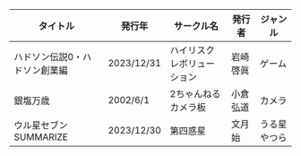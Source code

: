 | タイトル | 発行年 | サークル名 | 発行者 | ジャンル |
| ---- | ---- | ---- | ---- | ---- |
| ハドソン伝説0・ハドソン創業編 | 2023/12/31 | ハイリスクレボリューション | 岩崎啓眞 | ゲーム |
| 銀塩万歳 | 2002/6/1 | 2ちゃんねるカメラ板 | 小倉弘道 | カメラ |
| ウル星セブンSUMMARIZE | 2023/12/30 | 第四惑星 | 文月始 | うる星やつら |
